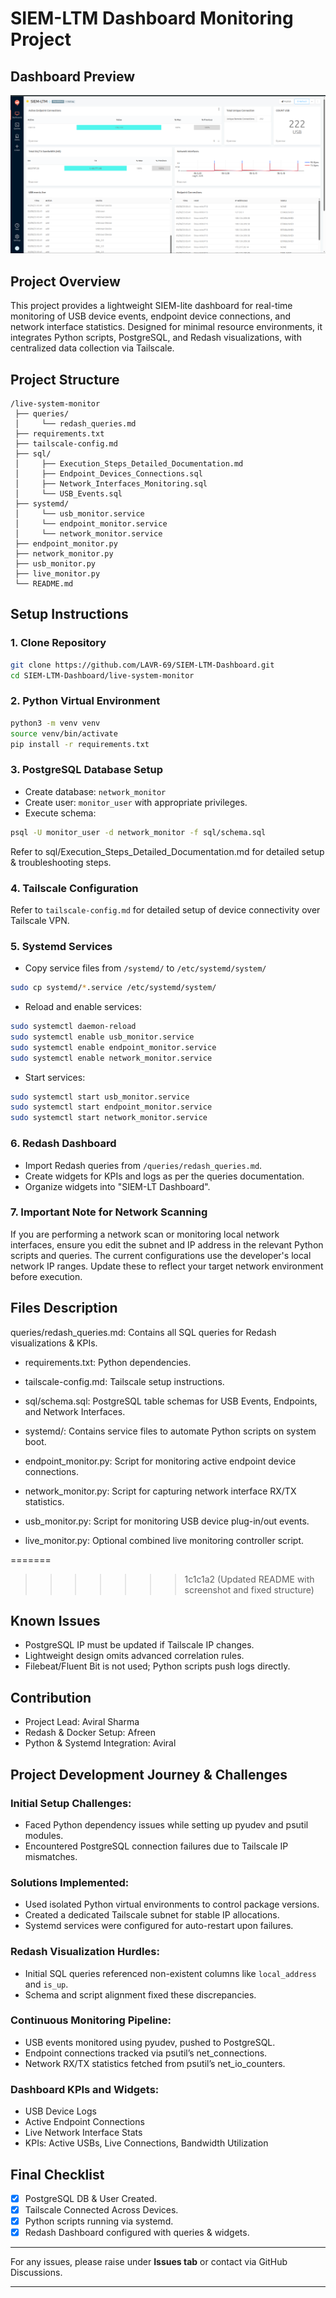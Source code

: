# SIEM-LTM Dashboard Monitoring Project

##  Dashboard Preview

![SIEM-LT Dashboard Screenshot](SIEM-LTM-DASH-SCREENSHOT.png)


##  Project Overview

This project provides a lightweight SIEM-lite dashboard for real-time monitoring of USB device events, endpoint device connections, and network interface statistics. Designed for minimal resource environments, it integrates Python scripts, PostgreSQL, and Redash visualizations, with centralized data collection via Tailscale.

##  Project Structure

```
/live-system-monitor
 ├── queries/
 │     └── redash_queries.md
 ├── requirements.txt
 ├── tailscale-config.md
 ├── sql/
 │     ├── Execution_Steps_Detailed_Documentation.md
 │     ├── Endpoint_Devices_Connections.sql
 │     ├── Network_Interfaces_Monitoring.sql
 │     └── USB_Events.sql
 ├── systemd/
 │     └── usb_monitor.service
 │     └── endpoint_monitor.service
 │     └── network_monitor.service
 ├── endpoint_monitor.py
 ├── network_monitor.py
 ├── usb_monitor.py
 ├── live_monitor.py
 └── README.md
```

##  Setup Instructions

### 1. Clone Repository

```bash
git clone https://github.com/LAVR-69/SIEM-LTM-Dashboard.git
cd SIEM-LTM-Dashboard/live-system-monitor
```

### 2. Python Virtual Environment

```bash
python3 -m venv venv
source venv/bin/activate
pip install -r requirements.txt
```

### 3. PostgreSQL Database Setup

* Create database: `network_monitor`
* Create user: `monitor_user` with appropriate privileges.
* Execute schema:

```bash
psql -U monitor_user -d network_monitor -f sql/schema.sql
```
Refer to sql/Execution_Steps_Detailed_Documentation.md for detailed setup & troubleshooting steps.

### 4. Tailscale Configuration

Refer to `tailscale-config.md` for detailed setup of device connectivity over Tailscale VPN.

### 5. Systemd Services

* Copy service files from `/systemd/` to `/etc/systemd/system/`

```bash
sudo cp systemd/*.service /etc/systemd/system/
```

* Reload and enable services:

```bash
sudo systemctl daemon-reload
sudo systemctl enable usb_monitor.service
sudo systemctl enable endpoint_monitor.service
sudo systemctl enable network_monitor.service
```

* Start services:

```bash
sudo systemctl start usb_monitor.service
sudo systemctl start endpoint_monitor.service
sudo systemctl start network_monitor.service
```

### 6. Redash Dashboard

* Import Redash queries from `/queries/redash_queries.md`.
* Create widgets for KPIs and logs as per the queries documentation.
* Organize widgets into "SIEM-LT Dashboard".


### 7. Important Note for Network Scanning

If you are performing a network scan or monitoring local network interfaces, ensure you edit the subnet and IP address in the relevant Python scripts and queries. The current configurations use the developer's local network IP ranges. Update these to reflect your target network environment before execution.

##  Files Description

queries/redash_queries.md: Contains all SQL queries for Redash visualizations & KPIs.

* requirements.txt: Python dependencies.

* tailscale-config.md: Tailscale setup instructions.

* sql/schema.sql: PostgreSQL table schemas for USB Events, Endpoints, and Network Interfaces.

* systemd/: Contains service files to automate Python scripts on system boot.

* endpoint_monitor.py: Script for monitoring active endpoint device connections.

* network_monitor.py: Script for capturing network interface RX/TX statistics.

* usb_monitor.py: Script for monitoring USB device plug-in/out events.

* live_monitor.py: Optional combined live monitoring controller script.



=======
>>>>>>> 1c1c1a2 (Updated README with screenshot and fixed structure)
##  Known Issues

* PostgreSQL IP must be updated if Tailscale IP changes.
* Lightweight design omits advanced correlation rules.
* Filebeat/Fluent Bit is not used; Python scripts push logs directly.

##  Contribution

* Project Lead: Aviral Sharma
* Redash & Docker Setup: Afreen
* Python & Systemd Integration: Aviral

##  Project Development Journey & Challenges

### Initial Setup Challenges:

* Faced Python dependency issues while setting up pyudev and psutil modules.
* Encountered PostgreSQL connection failures due to Tailscale IP mismatches.

### Solutions Implemented:

* Used isolated Python virtual environments to control package versions.
* Created a dedicated Tailscale subnet for stable IP allocations.
* Systemd services were configured for auto-restart upon failures.

### Redash Visualization Hurdles:

* Initial SQL queries referenced non-existent columns like `local_address` and `is_up`.
* Schema and script alignment fixed these discrepancies.

### Continuous Monitoring Pipeline:

* USB events monitored using pyudev, pushed to PostgreSQL.
* Endpoint connections tracked via psutil’s net\_connections.
* Network RX/TX statistics fetched from psutil’s net\_io\_counters.

### Dashboard KPIs and Widgets:

* USB Device Logs
* Active Endpoint Connections
* Live Network Interface Stats
* KPIs: Active USBs, Live Connections, Bandwidth Utilization



##  Final Checklist

* [x] PostgreSQL DB & User Created.
* [x] Tailscale Connected Across Devices.
* [x] Python scripts running via systemd.
* [x] Redash Dashboard configured with queries & widgets.

---

For any issues, please raise under **Issues tab** or contact via GitHub Discussions.

---

